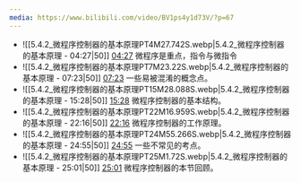 ```yaml
---
media: https://www.bilibili.com/video/BV1ps4y1d73V/?p=67
---
```


- ![[5.4.2_微程序控制器的基本原理PT4M27.742S.webp|5.4.2_微程序控制器的基本原理 - 04:27|50]] [04:27](https://www.bilibili.com/video/BV1ps4y1d73V/?p=67&t=267.742459#t=04:27.74) 微程序是重点，指令与微指令
- ![[5.4.2_微程序控制器的基本原理PT7M23.22S.webp|5.4.2_微程序控制器的基本原理 - 07:23|50]] [07:23](https://www.bilibili.com/video/BV1ps4y1d73V/?p=67&t=443.220472#t=07:23.22) 一些易被混淆的概念点。
- ![[5.4.2_微程序控制器的基本原理PT15M28.088S.webp|5.4.2_微程序控制器的基本原理 - 15:28|50]] [15:28](https://www.bilibili.com/video/BV1ps4y1d73V/?p=67&t=928.087626#t=15:28.09) 微程序控制器的基本结构。
- ![[5.4.2_微程序控制器的基本原理PT22M16.959S.webp|5.4.2_微程序控制器的基本原理 - 22:16|50]] [22:16](https://www.bilibili.com/video/BV1ps4y1d73V/?p=67&t=1336.959492#t=22:16.96) 微程序控制器的工作原理。
- ![[5.4.2_微程序控制器的基本原理PT24M55.266S.webp|5.4.2_微程序控制器的基本原理 - 24:55|50]] [24:55](https://www.bilibili.com/video/BV1ps4y1d73V/?p=67&t=1495.265805#t=24:55.27) 一些不常见的考点。
- ![[5.4.2_微程序控制器的基本原理PT25M1.72S.webp|5.4.2_微程序控制器的基本原理 - 25:01|50]] [25:01](https://www.bilibili.com/video/BV1ps4y1d73V/?p=67&t=1501.72034#t=25:01.72) 微程序控制器的本节回顾。